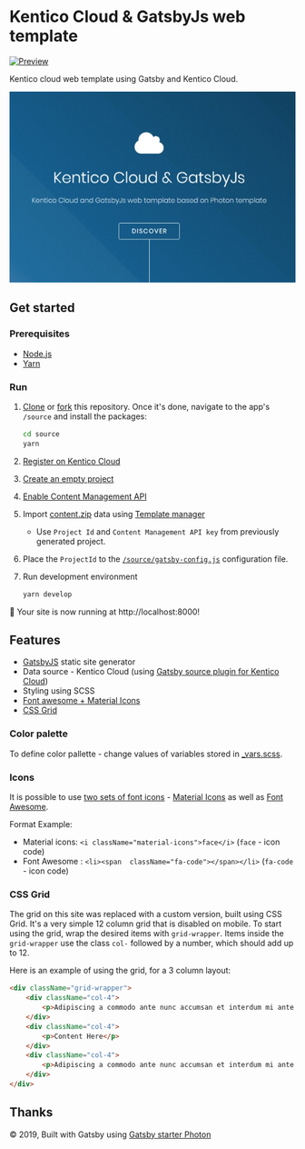 # Kentico Cloud & GatsbyJs web template

[![Preview](https://img.shields.io/badge/-Preview-brightgreen.svg)](https://kontent-template-gatsby-landing-page-photon.surge.sh/)

Kentico cloud web template using Gatsby and Kentico Cloud.

![template preview](/template.jpg)

## Get started

### Prerequisites

* [Node.js](https://nodejs.org/en/download/)
* [Yarn](https://yarnpkg.com/en/docs/install)

### Run

1. [Clone](https://git-scm.com/docs/git-clone) or [fork](https://hub.github.com/hub-fork.1.html) this repository. Once it's done, navigate to the app's `/source`  and install the packages:

    ```sh
    cd source
    yarn
    ```

1. [Register on Kentico Cloud](http://app.kenticocloud.com)
1. [Create an empty project](https://docs.kenticocloud.com/tutorials/set-up-projects/manage-projects/adding-projects)
1. [Enable Content Management API](https://docs.kenticocloud.com/tutorials/set-up-projects/migrate-content/importing-to-kentico-cloud#a-enabling-the-api-for-your-project)
1. Import [content.zip](/content.zip) data using [Template manager](https://kentico.github.io/cloud-template-manager/import-from-file)
    * Use `Project Id` and `Content Management API key` from previously generated project.
1. Place the `ProjectId` to the  [`/source/gatsby-config.js`](/source/gatsby-config.js#L13) configuration file.
1. Run development environment

    ```sh
    yarn develop
    ```

🚀 Your site is now running at http://localhost:8000!

## Features

* [GatsbyJS](https://www.gatsbyjs.org/) static site generator
* Data source - Kentico Cloud (using [Gatsby source plugin for Kentico Cloud](https://www.gatsbyjs.org/packages/gatsby-source-kentico-cloud/))
* Styling using SCSS
* [Font awesome + Material Icons](#Icons)
* [CSS Grid](#CSS-Grid)

### Color palette

To define color pallette - change values of variables stored in [_vars.scss](https://github.com/Simply007/kontent-template-gatsby-landing-page-photon/blob/master/source/src/assets/scss/libs/_vars.scss#L32).

### Icons

It is possible to use [two sets of font icons](https://github.com/Simply007/kontent-template-gatsby-landing-page-photon/tree/master/source/src/assets/css) - [Material Icons](https://material.io/tools/icons/) as well as [Font Awesome](https://fontawesome.com/).

Format Example:

* Material icons: `<i className="material-icons">face</i>` (`face` - icon code)
* Font Awesome : `<li><span  className="fa-code"></span></li>` (`fa-code` - icon code)

### CSS Grid

The grid on this site was replaced with a custom version, built using CSS Grid. It's a very simple 12 column grid that is disabled on mobile. To start using the grid, wrap the desired items with `grid-wrapper`. Items inside the `grid-wrapper` use the class `col-` followed by a number, which should add up to 12.

Here is an example of using the grid, for a 3 column layout:

```html
<div className="grid-wrapper">
    <div className="col-4">
        <p>Adipiscing a commodo ante nunc accumsan et interdum mi ante adipiscing. A nunc lobortis non nisl amet vis sed volutpat aclacus nascetur ac non. Lorem curae et ante amet sapien sed tempus adipiscing id accumsan.</p>
    </div>
    <div className="col-4">
        <p>Content Here</p>
    </div>
    <div className="col-4">
        <p>Adipiscing a commodo ante nunc accumsan et interdum mi ante adipiscing. A nunc lobortis non nisl amet vis sed volutpat aclacus nascetur ac non. Lorem curae et ante amet sapien sed tempus adipiscing id accumsan.</p>
    </div>
</div>
```

## Thanks

 © 2019, Built with Gatsby using [Gatsby starter Photon](https://www.gatsbyjs.org/starters/codebushi/gatsby-starter-photon/)
